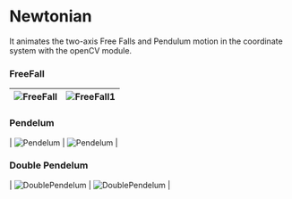 # Newtonian

It animates the two-axis Free Falls and Pendulum motion in the coordinate system with the openCV module.

### FreeFall

| ![FreeFall](https://github.com/FurkanLiman/Newtonian/assets/71287062/8f143d70-50ea-4873-8e38-8d8cba2ec31e)  | ![FreeFall1](https://github.com/FurkanLiman/Newtonian/assets/71287062/31a3c55a-c4d3-4649-ae64-17a8c09acf03) |
| ------------- | ------------- |


### Pendelum
| ![Pendelum](https://github.com/FurkanLiman/Newtonian/assets/71287062/8bf239a8-0048-4f9c-bf7c-dfecf27c3019) | ![Pendelum](https://github.com/FurkanLiman/Newtonian/assets/71287062/9de633bd-57c5-4662-9815-b4e3f7fcf550) |


### Double Pendelum

| ![DoublePendelum](https://github.com/FurkanLiman/Newtonian/assets/71287062/e9a8478d-1b32-4c40-8c56-9fb8c3ceb373) | ![DoublePendelum](https://github.com/FurkanLiman/Newtonian/assets/71287062/88fe4cfc-f639-422a-a530-41a962641a88) |

